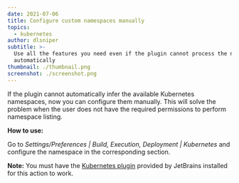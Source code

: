 ```yaml
---
date: 2021-07-06
title: Configure custom namespaces manually
topics:
  - kubernetes
author: dlsniper
subtitle: >-
  Use all the features you need even if the plugin cannot process the namespaces
  automatically
thumbnail: ./thumbnail.png
screenshot: ./screenshot.png
---
```


If the plugin cannot automatically infer the available Kubernetes namespaces, now you can configure them manually. This will solve the problem when the user does not have the required permissions to perform namespace listing.

**How to use:**

Go to _Settings/Preferences | Build, Execution, Deployment | Kubernetes_ and configure the namespace in the corresponding section.

**Note:** You must have the <a href="https://plugins.jetbrains.com/plugin/10485-kubernetes">Kubernetes plugin</a> provided by JetBrains installed for this action to work.
